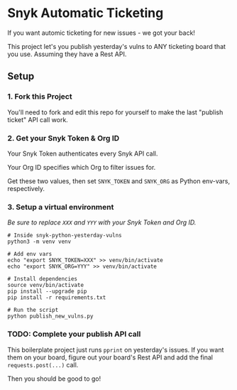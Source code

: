 # Snyk Automatic Ticketing

If you want automic ticketing for new issues - we got your back!

This project let's you publish yesterday's vulns to ANY ticketing board that you use. Assuming they have a Rest API.

## Setup

### 1. Fork this Project

You'll need to fork and edit this repo for yourself to make the last "publish ticket" API call work.


### 2. Get your Snyk Token & Org ID 

Your Snyk Token authenticates every Snyk API call.

Your Org ID specifies which Org to filter issues for.

Get these two values, then set `SNYK_TOKEN` and `SNYK_ORG` as Python env-vars, respectively.

### 3. Setup a virtual environment

*Be sure to replace `XXX` and `YYY` with your Snyk Token and Org ID.*

```
# Inside snyk-python-yesterday-vulns
python3 -m venv venv

# Add env vars
echo "export SNYK_TOKEN=XXX" >> venv/bin/activate
echo "export SNYK_ORG=YYY" >> venv/bin/activate

# Install dependencies
source venv/bin/activate
pip install --upgrade pip
pip install -r requirements.txt

# Run the script
python publish_new_vulns.py
```

### TODO: Complete your publish API call

This boilerplate project just runs `pprint` on yesterday's issues. If you want them on your board, figure out your board's Rest API and add the final `requests.post(...)` call.

Then you should be good to go!